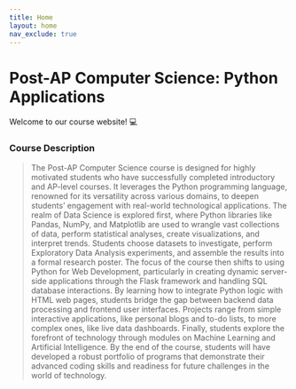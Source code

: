 ```yaml
---
title: Home
layout: home
nav_exclude: true
---
```


# Post-AP Computer Science: Python Applications
Welcome to our course website! 💻

### Course Description
> The Post-AP Computer Science course is designed for highly motivated students who have successfully completed introductory and AP-level courses. It leverages the Python programming language, renowned for its versatility across various domains, to deepen students’ engagement with real-world technological applications. The realm of Data Science is explored first, where Python libraries like Pandas, NumPy, and Matplotlib are used to wrangle vast collections of data, perform statistical analyses, create visualizations, and interpret trends. Students choose datasets to investigate, perform Exploratory Data Analysis experiments, and assemble the results into a formal research poster. The focus of the course then shifts to using Python for Web Development, particularly in creating dynamic server-side applications through the Flask framework and handling SQL database interactions. By learning how to integrate Python logic with HTML web pages, students bridge the gap between backend data processing and frontend user interfaces. Projects range from simple interactive applications, like personal blogs and to-do lists, to more complex ones, like live data dashboards. Finally, students explore the forefront of technology through modules on Machine Learning and Artificial Intelligence. By the end of the course, students will have developed a robust portfolio of programs that demonstrate their advanced coding skills and readiness for future challenges in the world of technology.
